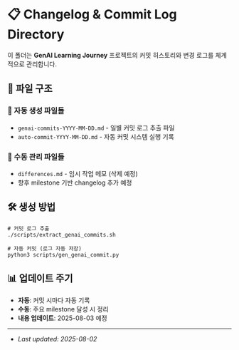 # 📋 Changelog & Commit Log Directory

이 폴더는 **GenAI Learning Journey** 프로젝트의 커밋 히스토리와 변경 로그를 체계적으로 관리합니다.

## 📁 파일 구조

### 🤖 자동 생성 파일들
- `genai-commits-YYYY-MM-DD.md` - 일별 커밋 로그 추출 파일
- `auto-commit-YYYY-MM-DD.md` - 자동 커밋 시스템 실행 기록

### 📝 수동 관리 파일들  
- `differences.md` - 임시 작업 메모 (삭제 예정)
- 향후 milestone 기반 changelog 추가 예정

## 🛠 생성 방법

```
# 커밋 로그 추출
./scripts/extract_genai_commits.sh

# 자동 커밋 (로그 자동 저장)
python3 scripts/gen_genai_commit.py
```

## 📊 업데이트 주기
- **자동**: 커밋 시마다 자동 기록
- **수동**: 주요 milestone 달성 시 정리
- **내용 업데이트**: 2025-08-03 예정

---

* *Last updated: 2025-08-02*